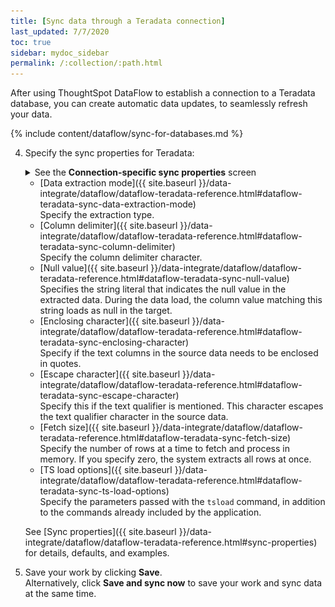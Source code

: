 ```yaml
---
title: [Sync data through a Teradata connection]
last_updated: 7/7/2020
toc: true
sidebar: mydoc_sidebar
permalink: /:collection/:path.html
---
```

After using ThoughtSpot DataFlow to establish a connection to a Teradata database, you can create automatic data updates, to seamlessly refresh your data.

{% include content/dataflow/sync-for-databases.md %}

4. Specify the sync properties for Teradata:

   <details>
     <summary>See the <strong>Connection-specific sync properties</strong> screen</summary><p><img src="../../images/dataflow-set-sync-properties-draft.png" alt="Enter sync details" /></p>
   </details>

   <!--![Enter connection details]({{ site.baseurl }}/images/dataflow-teradata-sync.png "Enter connection details")-->

   * [Data extraction mode]({{ site.baseurl }}/data-integrate/dataflow/dataflow-teradata-reference.html#dataflow-teradata-sync-data-extraction-mode)<br/>Specify the extraction type.
   * [Column delimiter]({{ site.baseurl }}/data-integrate/dataflow/dataflow-teradata-reference.html#dataflow-teradata-sync-column-delimiter)<br/>Specify the column delimiter character.
   * [Null value]({{ site.baseurl }}/data-integrate/dataflow/dataflow-teradata-reference.html#dataflow-teradata-sync-null-value)<br/>Specifies the string literal that indicates the null value in the extracted data. During the data load, the column value matching this string loads as null in the target.
   * [Enclosing character]({{ site.baseurl }}/data-integrate/dataflow/dataflow-teradata-reference.html#dataflow-teradata-sync-enclosing-character)<br/>Specify if the text columns in the source data needs to be enclosed in quotes.
   * [Escape character]({{ site.baseurl }}/data-integrate/dataflow/dataflow-teradata-reference.html#dataflow-teradata-sync-escape-character)<br/>Specify this if the text qualifier is mentioned. This character escapes the text qualifier character in the source data.
   * [Fetch size]({{ site.baseurl }}/data-integrate/dataflow/dataflow-teradata-reference.html#dataflow-teradata-sync-fetch-size)<br/>Specify the number of rows at a time to fetch and process in memory. If you specify zero, the system extracts all rows at once.
   * [TS load options]({{ site.baseurl }}/data-integrate/dataflow/dataflow-teradata-reference.html#dataflow-teradata-sync-ts-load-options)<br/>Specify the parameters passed with the <code>tsload</code> command, in addition to the commands already included by the application.

   See [Sync properties]({{ site.baseurl }}/data-integrate/dataflow/dataflow-teradata-reference.html#sync-properties) for details, defaults, and examples.

5. Save your work by clicking **Save**.<br/>Alternatively, click **Save and sync now** to save your work and sync data at the same time.
